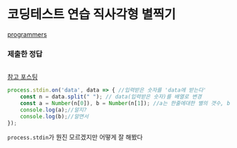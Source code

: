 # 코딩테스트 연습 직사각형 별찍기

[programmers](https://programmers.co.kr/learn/courses/30/lessons/12969?language=javascript)

### 제출한 정답
```js
```

[참고 포스팅](https://velog.io/@wjdaud107/%EC%9E%90%EB%B0%94%EC%8A%A4%ED%81%AC%EB%A6%BD%ED%8A%B8javascript%EC%A7%81%EC%82%AC%EA%B0%81%ED%98%95-%EB%B3%84-%EC%B0%8D%EA%B8%B0)

```js
process.stdin.on('data', data => { //입력받은 숫자를 'data에 받는다'
    const n = data.split(" "); // data(입력받은 숫자)를 배열로 변경
    const a = Number(n[0]), b = Number(n[1]); //a는 한줄에대한 별의 갯수, b는 몇줄 출력
    console.log(a);//알지?
    console.log(b);//알면서
});
```

`process.stdin`가 뭔진 모르겠지만 어떻게 잘 해봤다